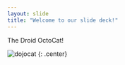 ```yaml
---
layout: slide
title: "Welcome to our slide deck!"
---
```


The Droid OctoCat!

![dojocat](https://octodex.github.com/images/dojocat.jpg)
{: .center}
